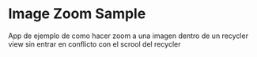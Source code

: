 # Image Zoom Sample

App de ejemplo de como hacer zoom a una imagen dentro de un recycler view sin entrar en conflicto con el scrool del recycler
